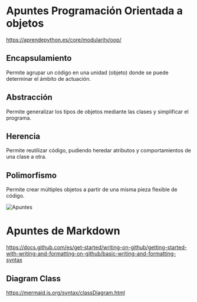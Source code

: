 # Apuntes Programación Orientada a objetos
https://aprendepython.es/core/modularity/oop/

## Encapsulamiento 
Permite agrupar un código en una unidad (objeto) donde se puede determinar el ámbito de actuación.
## Abstracción 
Permite generalizar los tipos de objetos mediante las clases y simplificar el programa.
## Herencia 
Permite reutilizar código, pudiendo heredar atributos y comportamientos de una clase a otra.
## Polimorfismo 
Permite crear múltiples objetos a partir de una misma pieza flexible de código.



![Apuntes](https://aprendepython.es/_images/oop.jpg)


# Apuntes de Markdown
https://docs.github.com/es/get-started/writing-on-github/getting-started-with-writing-and-formatting-on-github/basic-writing-and-formatting-syntax 

## Diagram Class
https://mermaid.js.org/syntax/classDiagram.html 


